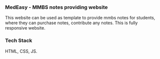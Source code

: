 ### MedEasy - MMBS notes providing website
This website can be used as template to provide mmbs notes for students, where they can purchase notes, contribute any notes.
This is fully responsive website.

### Tech Stack
HTML, CSS, JS.
